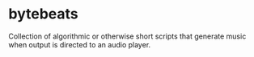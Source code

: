 # bytebeats
Collection of algorithmic or otherwise short scripts that generate music when output is directed to an audio player.

